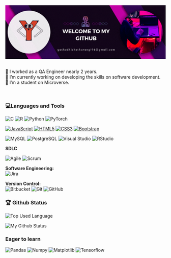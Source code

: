 <img align="center" src="gitreadme/welcome to MY GITHUB.gif" />
<br/>
<br/>

🌱 I worked as a QA Engineer nearly 2 years.<br />
🔭 I’m currently working on developing the skills on software development.<br />
👯 I’m a student on Microverse.<br />

<br>

### 💻Languages and Tools 


 ![C](https://img.shields.io/badge/-A8B9CC?style=flat&logo=c&logoColor=white&link=https://github.com/Quananhle) 
 ![R](https://img.shields.io/badge/-R-blue?style=flat&logo=R&logoColor=white&link=https://github.com/Quananhle/Haskell---NLP) 
 ![Python](https://img.shields.io/badge/-Python-black?style=flat&logo=python&link=https://github.com/Quananhle/Python-AWS-TradingAI) 
  ![PyTorch](https://img.shields.io/badge/-PyTorch-EE4C2C?style=flat&logo=PyTorch&logoColor=white&link=https://github.com/Quananhle/Python-AWS-TradingAI)
  <br/>

  [![JavaScript](https://img.shields.io/badge/-JavaScript-black?style=flat&logo=javascript&link=https://github.com/Quananhle/Front-End-Dev)](https://github.com/Quananhle/Front-End-Dev)
  [![HTML5](https://img.shields.io/badge/-HTML5-E34F26?style=flat&logo=html5&logoColor=white&link=https://github.com/Quananhle/Front-End-Dev)](https://github.com/Quananhle/Front-End-Dev) 
  [![CSS3](https://img.shields.io/badge/-CSS3-1572B6?style=flat&logo=css3&link=https://github.com/Quananhle/Front-End-Dev)](https://github.com/Quananhle/Front-End-Dev) 
  [![Bootstrap](https://img.shields.io/badge/-Bootstrap-purple?style=flat&logo=bootstrap&link=https://github.com/Quananhle/Front-End-Dev)](https://github.com/Quananhle/Front-End-Dev) 
  <br/>

  ![MySQL](https://img.shields.io/badge/-MySQL-lightgray?style=flat&logo=mysql&link=https://github.com/Quananhle)
  ![PostgreSQL](https://img.shields.io/badge/-PostgreSQL-blue?style=flat&logo=postgresql&link=https://github.com/Quananhle)
  ![Visual Studio](https://img.shields.io/badge/-007ACC?style=flat&logo=Visual-Studio-Code&logoColor=white&link=https://github.com/Quananhle "Visual Studio")
  ![RStudio](https://img.shields.io/badge/-75AADB?style=flat&logo=RStudio&logoColor=white&link=https://github.com/Quananhle "RStudio")

**SDLC**  

![Agile](https://img.shields.io/badge/Agile-blue?style=flat&logo=Agile&logoColor=white&link=https://github.com/Quananhle "Agile") ![Scrum](https://img.shields.io/badge/Scrum-green?style=flat&logo=Scrum&logoColor=white&link=https://github.com/Quananhle )

**Software Engineering:**  
![Jira](https://img.shields.io/badge/-Jira-0052CC?style=flat&logo=jira&logoColor=white&link=https://github.com/Quananhle)

**Version Control:**  
![Bitbucket](https://img.shields.io/badge/-Bitbucket-blue?style=flat&logo=bitbucket&link=https://github.com/Quananhle)
![Git](https://img.shields.io/badge/-Git-black?style=flat&logo=git&link=https://github.com/Quananhle)
![GitHub](https://img.shields.io/badge/-GitHub-181717?style=flat&logo=github&link=https://github.com/Quananhle)



### 🏆 Github Status
![Top Used Language](https://github-readme-stats.vercel.app/api/top-langs/?username=yashodhicy&show_icons=true&theme=tokyonight&hide_border=true)

![My Github Status](https://github-readme-stats.vercel.app/api?username=yashodhicy&show_icons=true&theme=shades-of-purple&hide_border=true) 

### Eager to learn

  
  ![Pandas](https://img.shields.io/badge/-Pandas-150458?style=flat&logo=Pandas&link=https://github.com/Quananhle/Python-AWS-TradingAI)
  ![Numpy](https://img.shields.io/badge/-Numpy-lightgray?style=flat&logo=Numpy&logoColor=white&link=https://github.com/Quananhle/Python-AWS-TradingAI)
  ![Matplotlib](https://img.shields.io/badge/-Matplotlib-black?style=flat&logo=Matplotlib&logoColor=white&link=https://github.com/Quananhle/Python-AWS-TradingAI)
  ![Tensorflow](https://img.shields.io/badge/-Tensorflow-gray?style=flat&logo=tensorflow&link=https://github.com/Quananhle/Python-AWS-TradingAI)

 
